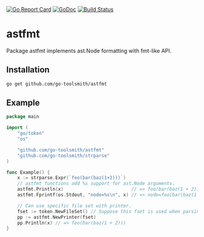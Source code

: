 [![Go Report Card](https://goreportcard.com/badge/github.com/go-toolsmith/strparse)](https://goreportcard.com/report/github.com/go-toolsmith/strparse)
[![GoDoc](https://godoc.org/github.com/go-toolsmith/strparse?status.svg)](https://godoc.org/github.com/go-toolsmith/strparse)
[![Build Status](https://travis-ci.org/go-toolsmith/strparse.svg?branch=master)](https://travis-ci.org/go-toolsmith/strparse)

# astfmt

Package astfmt implements ast.Node formatting with fmt-like API.

## Installation

```bash
go get github.com/go-toolsmith/astfmt
```

## Example

```go
package main

import (
	"go/token"
	"os"

	"github.com/go-toolsmith/astfmt"
	"github.com/go-toolsmith/strparse"
)

func Example() {
	x := strparse.Expr(`foo(bar(baz(1+2)))`)
	// astfmt functions add %s support for ast.Node arguments.
	astfmt.Println(x)                         // => foo(bar(baz(1 + 2)))
	astfmt.Fprintf(os.Stdout, "node=%s\n", x) // => node=foo(bar(baz(1 + 2)))

	// Can use specific file set with printer.
	fset := token.NewFileSet() // Suppose this fset is used when parsing
	pp := astfmt.NewPrinter(fset)
	pp.Println(x) // => foo(bar(baz(1 + 2)))
}
```
